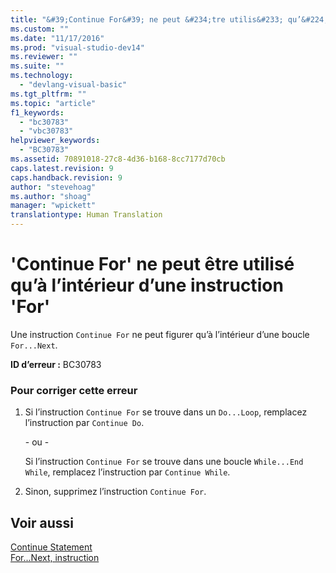 ```yaml
---
title: "&#39;Continue For&#39; ne peut &#234;tre utilis&#233; qu’&#224; l’int&#233;rieur d’une instruction &#39;For&#39; | Microsoft Docs"
ms.custom: ""
ms.date: "11/17/2016"
ms.prod: "visual-studio-dev14"
ms.reviewer: ""
ms.suite: ""
ms.technology: 
  - "devlang-visual-basic"
ms.tgt_pltfrm: ""
ms.topic: "article"
f1_keywords: 
  - "bc30783"
  - "vbc30783"
helpviewer_keywords: 
  - "BC30783"
ms.assetid: 70891018-27c8-4d36-b168-8cc7177d70cb
caps.latest.revision: 9
caps.handback.revision: 9
author: "stevehoag"
ms.author: "shoag"
manager: "wpickett"
translationtype: Human Translation
---
```

# &#39;Continue For&#39; ne peut &#234;tre utilis&#233; qu’&#224; l’int&#233;rieur d’une instruction &#39;For&#39;
Une instruction `Continue For` ne peut figurer qu’à l’intérieur d’une boucle `For...Next`.  
  
 **ID d’erreur :** BC30783  
  
### Pour corriger cette erreur  
  
1.  Si l’instruction `Continue For` se trouve dans un `Do...Loop`, remplacez l’instruction par `Continue Do`.  
  
     \- ou \-  
  
     Si l’instruction `Continue For` se trouve dans une boucle `While...End While`, remplacez l’instruction par `Continue While`.  
  
2.  Sinon, supprimez l’instruction `Continue For`.  
  
## Voir aussi  
 [Continue Statement](../../visual-basic/language-reference/statements/continue-statement.md)   
 [For...Next, instruction](../../visual-basic/language-reference/statements/for-next-statement.md)